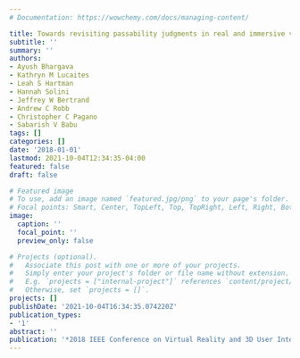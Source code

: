 ```yaml
---
# Documentation: https://wowchemy.com/docs/managing-content/

title: Towards revisiting passability judgments in real and immersive virtual environments
subtitle: ''
summary: ''
authors:
- Ayush Bhargava
- Kathryn M Lucaites
- Leah S Hartman
- Hannah Solini
- Jeffrey W Bertrand
- Andrew C Robb
- Christopher C Pagano
- Sabarish V Babu
tags: []
categories: []
date: '2018-01-01'
lastmod: 2021-10-04T12:34:35-04:00
featured: false
draft: false

# Featured image
# To use, add an image named `featured.jpg/png` to your page's folder.
# Focal points: Smart, Center, TopLeft, Top, TopRight, Left, Right, BottomLeft, Bottom, BottomRight.
image:
  caption: ''
  focal_point: ''
  preview_only: false

# Projects (optional).
#   Associate this post with one or more of your projects.
#   Simply enter your project's folder or file name without extension.
#   E.g. `projects = ["internal-project"]` references `content/project/deep-learning/index.md`.
#   Otherwise, set `projects = []`.
projects: []
publishDate: '2021-10-04T16:34:35.074220Z'
publication_types:
- '1'
abstract: ''
publication: '*2018 IEEE Conference on Virtual Reality and 3D User Interfaces (VR)*'
---
```

